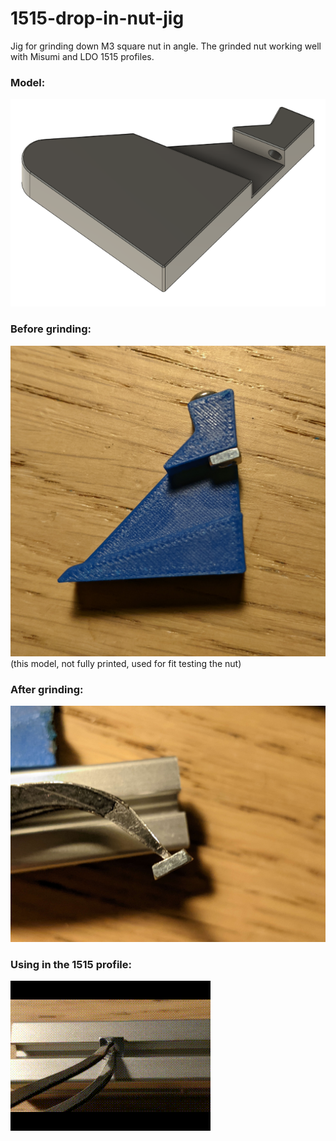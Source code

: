 # 1515-drop-in-nut-jig
Jig for grinding down M3 square nut in angle.
The grinded nut working well with Misumi and LDO 1515 profiles.


### Model:
![3d model](/images/square-nut-jig-model.png)

### Before grinding:
![nut mounted on jig](/images/square-nut-before-grinding.jpg)
(this model, not fully printed, used for fit testing the nut)

### After grinding:
![grinded down image](/images/grinded-square-nut.jpg)

### Using in the 1515 profile:
![1515 insert](/images/grinded-square-nut-1515-insert.gif)